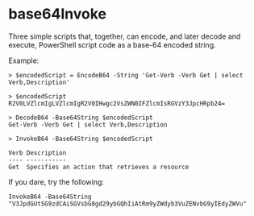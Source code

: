 # base64Invoke

Three simple scripts that, together, can encode, and later decode and execute, PowerShell script code as a base-64 encoded string.

Example:

    > $encodedScript = EncodeB64 -String 'Get-Verb -Verb Get | select Verb,Description'
    
    > $encodedScript
    R2V0LVZlcmIgLVZlcmIgR2V0IHwgc2VsZWN0IFZlcmIsRGVzY3JpcHRpb24=
    
    > DecodeB64 -Base64String $encodedScript
    Get-Verb -Verb Get | select Verb,Description
    
    > InvokeB64 -Base64String $encodedScript
    
    Verb Description
    ---- -----------
    Get  Specifies an action that retrieves a resource

If you dare, try the following:

`InvokeB64 -Base64String "V3JpdGUtSG9zdCAiSGVsbG8gd29ybGQhIiAtRm9yZWdyb3VuZENvbG9yIEdyZWVu"`
